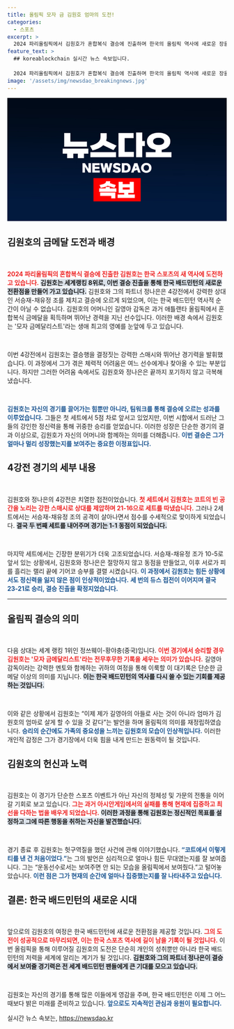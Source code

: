 ```yaml
---
title: 올림픽 모자 금 김원호 엄마의 도전!
categories:
  - 스포츠
excerpt: >
  2024 파리올림픽에서 김원호가 혼합복식 결승에 진출하며 한국의 올림픽 역사에 새로운 장을 열고 있다. 그의 어머니이자 전설적인 감독 길영아와 함께 모자 금메달 도전이 기대된다!
feature_text: >
  ## koreablockchain 실시간 뉴스 속보입니다.

  2024 파리올림픽에서 김원호가 혼합복식 결승에 진출하며 한국의 올림픽 역사에 새로운 장을 열고 있다. 그의 어머니이자 전설적인 감독 길영아와 함께 모자 금메달 도전이 기대된다!
image: '/assets/img/newsdao_breakingnews.jpg'
---
```


<p><img src="/assets/img/newsdao_breakingnews.jpg" alt="koreablockchain 속보" /></p>

<h2 data-ke-size="size26">김원호의 금메달 도전과 배경</h2>

<p><p data-ke-size="size16">&nbsp;</p><b><span style="color: #ee2323;">2024 파리올림픽의 혼합복식 결승에 진출한 김원호는 한국 스포츠의 새 역사에 도전하고 있습니다.</span></b> <b><span style="background-color: #21538527;">김원호는 세계랭킹 8위로, 이번 결승 진출을 통해 한국 배드민턴의 새로운 전환점을 만들어 가고 있습니다.</span></b> 김원호와 그의 파트너 정나은은 4강전에서 강력한 상대인 서승재-채유정 조를 제치고 결승에 오르게 되었으며, 이는 한국 배드민턴 역사적 순간이 아닐 수 없습니다. 김원호의 어머니인 길영아 감독은 과거 애틀랜타 올림픽에서 혼합복식 금메달을 획득하며 뛰어난 경력을 지닌 선수입니다. 이러한 배경 속에서 김원호는 '모자 금메달리스트'라는 생애 최고의 영예를 눈앞에 두고 있습니다. </p>

<p><p data-ke-size="size16">&nbsp;</p> 이번 4강전에서 김원호는 결승행을 결정짓는 강력한 스매시와 뛰어난 경기력을 발휘했습니다. 이 과정에서 그가 겪은 체력적 어려움은 여느 선수에게나 찾아올 수 있는 부분입니다. 하지만 그러한 어려움 속에서도 김원호와 정나은은 끝까지 포기하지 않고 극복해냈습니다. </p>

<p><p data-ke-size="size16">&nbsp;</p> <b><span style="color: #1a5490;">김원호는 자신의 경기를 끌어가는 힘뿐만 아니라, 팀워크를 통해 결승에 오르는 성과를 이루었습니다.</span></b> 그들은 첫 세트에서 5점 차로 앞서고 있었지만, 이번 시합에서 드러난 그들의 강인한 정신력을 통해 귀중한 승리를 얻었습니다. 이러한 성장은 단순한 경기의 결과 이상으로, 김원호가 자신의 어머니와 함께하는 의미를 더해줍니다. <b><span style="color: #1a5490;">이번 결승은 그가 얼마나 멀리 성장했는지를 보여주는 중요한 이정표입니다.</span></b></p>

<h2 data-ke-size="size26">4강전 경기의 세부 내용</h2>

<p><p data-ke-size="size16">&nbsp;</p> 김원호와 정나은의 4강전은 치열한 접전이었습니다. <b><span style="color: #ee2323;">첫 세트에서 김원호는 코트의 빈 공간을 노리는 강한 스매시로 상대를 제압하며 21-16으로 세트를 따냈습니다.</span></b> 그러나 2세트에서는 서승재-채유정 조의 공격이 살아나면서 점수를 수세적으로 맞이하게 되었습니다. <b><span style="background-color: #21538527;">결국 두 번째 세트를 내어주며 경기는 1-1 동점이 되었습니다.</span></b></p>

<p><p data-ke-size="size16">&nbsp;</p> 마지막 세트에서는 긴장한 분위기가 더욱 고조되었습니다. 서승재-채유정 조가 10-5로 앞서 있는 상황에서, 김원호와 정나은은 절망하지 않고 동점을 만들었고, 이후 서로가 피를 흘리는 랠리 끝에 기어코 승부를 결렬 시켰습니다. <b><span style="color: #1a5490;">이 과정에서 김원호는 힘든 상황에서도 정신력을 잃지 않은 점이 인상적이었습니다.</span></b> <b><span style="color: #1a5490;">세 번의 듀스 접전이 이어지며 결국 23-21로 승리, 결승 진출을 확정지었습니다.</span></b></p>

<hr>

<h2 data-ke-size="size26">올림픽 결승의 의미</h2>

<p><p data-ke-size="size16">&nbsp;</p> 다음 상대는 세계 랭킹 1위인 정쓰웨이-황야충(중국)입니다. <b><span style="color: #ee2323;">이번 경기에서 승리할 경우 김원호는 '모자 금메달리스트'라는 전무후무한 기록을 세우는 의미가 있습니다.</span></b> 길영아 감독이라는 강력한 멘토와 함께하는 귀하의 여정을 통해 이룩할 이 대기록은 단순한 금메달 이상의 의미를 지닙니다. <b><span style="background-color: #21538527;">이는 한국 배드민턴의 역사를 다시 쓸 수 있는 기회를 제공하는 것입니다.</span></b></p>

<p><p data-ke-size="size16">&nbsp;</p> 이와 같은 상황에서 김원호는 “이제 제가 길영아의 아들로 사는 것이 아니라 엄마가 김원호의 엄마로 살게 할 수 있을 것 같다”는 발언을 하며 올림픽의 의미를 재정립하였습니다. <b><span style="color: #1a5490;">승리의 순간에도 가족의 중요성을 느끼는 김원호의 모습이 인상적입니다.</span></b> 이러한 개인적 감정은 그가 경기장에서 더욱 힘을 내게 만드는 원동력이 될 것입니다.</p>

<h2 data-ke-size="size26">김원호의 헌신과 노력</h2>

<p><p data-ke-size="size16">&nbsp;</p> 김원호는 이 경기가 단순한 스포츠 이벤트가 아닌 자신의 정체성 및 가문의 전통을 이어갈 기회로 보고 있습니다. <b><span style="color: #ee2323;">그는 과거 아시안게임에서의 실패를 통해 현재에 집중하고 최선을 다하는 법을 배우게 되었습니다.</span></b> <b><span style="background-color: #21538527;">이러한 과정을 통해 김원호는 정신적인 목표를 설정하고 그에 따른 행동을 취하는 자신을 발견했습니다.</span></b> </p>

<p><p data-ke-size="size16">&nbsp;</p> 경기 종료 후 김원호는 헛구역질을 했던 사건에 관해 이야기했습니다. <b><span style="color: #1a5490;">“코트에서 이렇게 티를 낸 건 처음이었다.”</span></b>는 그의 발언은 심리적으로 얼마나 힘든 무대였는지를 잘 보여줍니다. 그는 “운동선수로서는 보여주면 안 되는 모습을 올림픽에서 보여줬다.”고 털어놓았습니다. <b><span style="color: #1a5490;">이런 점은 그가 현재의 순간에 얼마나 집중했는지를 잘 나타내주고 있습니다.</span></b></p>

<h2 data-ke-size="size26">결론: 한국 배드민턴의 새로운 시대</h2>

<p><p data-ke-size="size16">&nbsp;</p> 앞으로의 김원호의 여정은 한국 배드민턴에 새로운 전환점을 제공할 것입니다. <b><span style="color: #ee2323;">그의 도전이 성공적으로 마무리되면, 이는 한국 스포츠 역사에 길이 남을 기록이 될 것입니다.</span></b> 이번 올림픽을 통해 이루어질 김원호의 도전은 단순히 개인의 성취뿐만 아니라 한국 배드민턴의 저력을 세계에 알리는 계기가 될 것입니다. <b><span style="background-color: #21538527;">김원호와 그의 파트너 정나은이 결승에서 보여줄 경기력은 전 세계 배드민턴 팬들에게 큰 기대를 모으고 있습니다.</span></b> </p>

<p><p data-ke-size="size16">&nbsp;</p> 김원호는 자신의 경기를 통해 많은 이들에게 영감을 주며, 한국 배드민턴은 이제 그 어느 때보다 밝은 미래를 준비하고 있습니다. <b><span style="color: #1a5490;">앞으로도 지속적인 관심과 응원이 필요합니다.</span></b></p>
실시간 뉴스 속보는, <a href="https://newsdao.kr" rel="dofollow">https://newsdao.kr</a>


